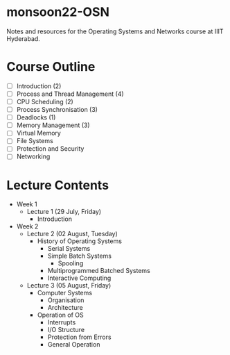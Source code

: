 # monsoon22-OSN
Notes and resources for the Operating Systems and Networks course at IIIT Hyderabad.

# Course Outline
- [ ] Introduction (2)
- [ ] Process and Thread Management (4)
- [ ] CPU Scheduling (2)
- [ ] Process Synchronisation (3)
- [ ] Deadlocks (1)
- [ ] Memory Management (3)
- [ ] Virtual Memory
- [ ] File Systems
- [ ] Protection and Security
- [ ] Networking

# Lecture Contents
* Week 1
    * Lecture 1 (29 July, Friday)
        - Introduction
* Week 2
    * Lecture 2 (02 August, Tuesday)
        - History of Operating Systems
            - Serial Systems
            - Simple Batch Systems
                - Spooling
            - Multiprogrammed Batched Systems
            - Interactive Computing
    * Lecture 3 (05 August, Friday)
        - Computer Systems
            - Organisation
            - Architecture
        - Operation of OS
            - Interrupts
            - I/O Structure
            - Protection from Errors
            - General Operation
